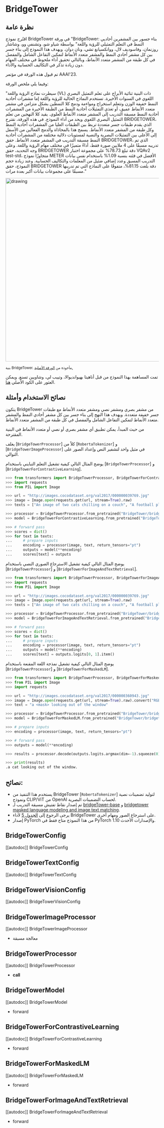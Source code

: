 # BridgeTower

## نظرة عامة

اقتُرح نموذج BridgeTower في ورقة "BridgeTower: بناء جسور بين المشفرين أحاديي النمط في التعلم التمثيلي للرؤية واللغة" بواسطة شياو شو، وتشنفي وو، وشاشار روزنمان، وفاسوديف لال، ووانكسيانغ تشي، ونان دوان. ويهدف هذا النموذج إلى بناء جسر بين كل مشفر أحادي النمط والمشفر متعدد الأنماط لتمكين التفاعل الشامل والمفصل في كل طبقة من المشفر متعدد الأنماط، وبالتالي تحقيق أداء ملحوظ في مختلف المهام دون زيادة تذكر في التكاليف الحسابية والأداء.

تم قبول هذه الورقة في مؤتمر AAAI'23.

وفيما يلي ملخص الورقة:

"سيطرت نماذج الرؤية واللغة (VL) ذات البنية ثنائية الأبراج على تعلم التمثيل البصري اللغوي في السنوات الأخيرة. تستخدم النماذج الحالية للرؤية واللغة إما مشفرات أحادية النمط خفيفة الوزن وتتعلم استخراج ومواءمة ودمج كلا النمطين بشكل متزامن في مشفر متعدد الأنماط عميق، أو تغذي التمثيلات أحادية النمط من الطبقة الأخيرة من المشفرات أحادية النمط مسبقة التدريب إلى المشفر متعدد الأنماط العلوي. يقيد كلا النهجين من تعلم التمثيل البصري اللغوي ويحد من أداء النموذج. في هذه الورقة، نقترح BRIDGETOWER، الذي يقدم طبقات جسر متعددة تربط بين الطبقات العليا من المشفرات أحادية النمط وكل طبقة من المشفر متعدد الأنماط. يسمح هذا بالمحاذاة والدمج الفعالين من الأسفل إلى الأعلى بين التمثيلات البصرية والنصية لمستويات دلالية مختلفة من المشفرات أحادية النمط مسبقة التدريب في المشفر متعدد الأنماط. حقق BRIDGETOWER، الذي تم تدريبه مسبقًا على 4 ملايين صورة فقط، أداءً متميزًا في مختلف مهام الرؤية واللغة. وعلى وجه التحديد، حقق BRIDGETOWER دقة تبلغ 78.73% على مجموعة اختبار VQAv2 test-std، متجاوزًا نموذج METER الأفضل في فئته بنسبة 1.09% باستخدام نفس بيانات التدريب المسبق وعدد إضافي ضئيل من المعلمات والتكاليف الحسابية. وعند زيادة حجم النموذج، حقق BRIDGETOWER دقة بلغت 81.15%، متفوقًا على النماذج التي تم تدريبها مسبقًا على مجموعات بيانات أكبر بعدة مرات."

<img src="https://huggingface.co/datasets/huggingface/documentation-images/resolve/main/transformers/model_doc/bridgetower_architecture%20.jpg"
alt="drawing" width="600"/>

<small> بنية BridgeTower. مأخوذة من <a href="https://arxiv.org/abs/2206.08657">الورقة الأصلية.</a> </small>

تمت المساهمة بهذا النموذج من قبل أناهيتا بهيوانديوالا، وتييب لي، وشاويين تسنغ. ويمكن العثور على الكود الأصلي [هنا](https://github.com/microsoft/BridgeTower).

## نصائح الاستخدام وأمثلة

يتكون BridgeTower من مشفر بصري ومشفر نصي ومشفر متعدد الأنماط مع طبقات جسر خفيفة متعددة. ويهدف هذا النهج إلى بناء جسر بين كل مشفر أحادي النمط والمشفر متعدد الأنماط لتمكين التفاعل الشامل والمفصل في كل طبقة من المشفر متعدد الأنماط.

من حيث المبدأ، يمكن تطبيق أي مشفر بصري أو نصي أو متعدد الأنماط في البنية المقترحة.

يغلف [`BridgeTowerProcessor`] كلاً من [`RobertaTokenizer`] و [`BridgeTowerImageProcessor`] في مثيل واحد لتشفير النص وإعداد الصور على التوالي.

يوضح المثال التالي كيفية تشغيل التعلم التبايني باستخدام [`BridgeTowerProcessor`] و [`BridgeTowerForContrastiveLearning`].

```python
>>> from transformers import BridgeTowerProcessor, BridgeTowerForContrastiveLearning
>>> import requests
>>> from PIL import Image

>>> url = "http://images.cocodataset.org/val2017/000000039769.jpg"
>>> image = Image.open(requests.get(url, stream=True).raw)
>>> texts = ["An image of two cats chilling on a couch", "A football player scoring a goal"]

>>> processor = BridgeTowerProcessor.from_pretrained("BridgeTower/bridgetower-large-itm-mlm-itc")
>>> model = BridgeTowerForContrastiveLearning.from_pretrained("BridgeTower/bridgetower-large-itm-mlm-itc")

>>> # forward pass
>>> scores = dict()
>>> for text in texts:
...     # prepare inputs
...     encoding = processor(image, text, return_tensors="pt")
...     outputs = model(**encoding)
...     scores[text] = outputs
```

يوضح المثال التالي كيفية تشغيل الاسترجاع الصوري النصي باستخدام [`BridgeTowerProcessor`] و [`BridgeTowerForImageAndTextRetrieval`].

```python
>>> from transformers import BridgeTowerProcessor, BridgeTowerForImageAndTextRetrieval
>>> import requests
>>> from PIL import Image

>>> url = "http://images.cocodataset.org/val2017/000000039769.jpg"
>>> image = Image.open(requests.get(url, stream=True).raw)
>>> texts = ["An image of two cats chilling on a couch", "A football player scoring a goal"]

>>> processor = BridgeTowerProcessor.from_pretrained("BridgeTower/bridgetower-base-itm-mlm")
>>> model = BridgeTowerForImageAndTextRetrieval.from_pretrained("BridgeTower/bridgetower-base-itm-mlm")

>>> # forward pass
>>> scores = dict()
>>> for text in texts:
...     # prepare inputs
...     encoding = processor(image, text, return_tensors="pt")
...     outputs = model(**encoding)
...     scores[text] = outputs.logits[0, 1].item()
```

يوضح المثال التالي كيفية تشغيل نمذجة اللغة المقنعة باستخدام [`BridgeTowerProcessor`] و [`BridgeTowerForMaskedLM`].

```python
>>> from transformers import BridgeTowerProcessor, BridgeTowerForMaskedLM
>>> from PIL import Image
>>> import requests

>>> url = "http://images.cocodataset.org/val2017/000000360943.jpg"
>>> image = Image.open(requests.get(url, stream=True).raw).convert("RGB")
>>> text = "a <mask> looking out of the window"

>>> processor = BridgeTowerProcessor.from_pretrained("BridgeTower/bridgetower-base-itm-mlm")
>>> model = BridgeTowerForMaskedLM.from_pretrained("BridgeTower/bridgetower-base-itm-mlm")

>>> # prepare inputs
>>> encoding = processor(image, text, return_tensors="pt")

>>> # forward pass
>>> outputs = model(**encoding)

>>> results = processor.decode(outputs.logits.argmax(dim=-1).squeeze(0).tolist())

>>> print(results)
.a cat looking out of the window.
```

## نصائح:

- يستخدم هذا التنفيذ من BridgeTower [`RobertaTokenizer`] لتوليد تضمينات نصية ونموذج CLIP/ViT من OpenAI لحساب التضمينات البصرية.
- تم إصدار نقاط تفتيش مسبقة التدريب لـ [bridgeTower-base](https://huggingface.co/BridgeTower/bridgetower-base) و [bridgetower masked language modeling and image text matching](https://huggingface.co/BridgeTower/bridgetower-base-itm-mlm).
- يرجى الرجوع إلى [الجدول 5](https://arxiv.org/pdf/2206.08657.pdf) لأداء BridgeTower على استرجاع الصور ومهام أخرى.
- إصدار PyTorch من هذا النموذج متاح فقط في PyTorch 1.10 والإصدارات الأحدث.

## BridgeTowerConfig

[[autodoc]] BridgeTowerConfig

## BridgeTowerTextConfig

[[autodoc]] BridgeTowerTextConfig

## BridgeTowerVisionConfig

[[autodoc]] BridgeTowerVisionConfig

## BridgeTowerImageProcessor

[[autodoc]] BridgeTowerImageProcessor

- معالجة مسبقة

## BridgeTowerProcessor

[[autodoc]] BridgeTowerProcessor

- __call__

## BridgeTowerModel

[[autodoc]] BridgeTowerModel

- forward

## BridgeTowerForContrastiveLearning

[[autodoc]] BridgeTowerForContrastiveLearning

- forward

## BridgeTowerForMaskedLM

[[autodoc]] BridgeTowerForMaskedLM

- forward

## BridgeTowerForImageAndTextRetrieval

[[autodoc]] BridgeTowerForImageAndTextRetrieval

- forward